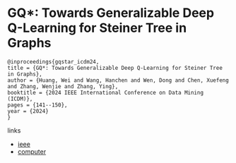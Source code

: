 # GQ*: Towards Generalizable Deep Q-Learning for Steiner Tree in Graphs

```
@inproceedings{gqstar_icdm24,
title = {GQ*: Towards Generalizable Deep Q-Learning for Steiner Tree in Graphs},
author = {Huang, Wei and Wang, Hanchen and Wen, Dong and Chen, Xuefeng and Zhang, Wenjie and Zhang, Ying},
booktitle = {2024 IEEE International Conference on Data Mining (ICDM)},
pages = {141--150},
year = {2024}
}
```

links
- [ieee](https://doi.org/10.1109/ICDM59182.2024.00021)
- [computer](https://doi.ieeecomputersociety.org/10.1109/ICDM59182.2024.00021)
